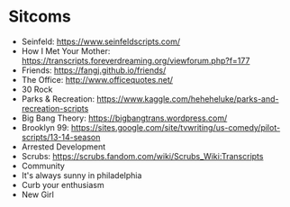 # Sitcoms

* Seinfeld: https://www.seinfeldscripts.com/
* How I Met Your Mother: https://transcripts.foreverdreaming.org/viewforum.php?f=177
* Friends: https://fangj.github.io/friends/
* The Office: http://www.officequotes.net/
* 30 Rock
* Parks & Recreation: https://www.kaggle.com/heheheluke/parks-and-recreation-scripts
* Big Bang Theory: https://bigbangtrans.wordpress.com/
* Brooklyn 99: https://sites.google.com/site/tvwriting/us-comedy/pilot-scripts/13-14-season
* Arrested Development
* Scrubs: https://scrubs.fandom.com/wiki/Scrubs_Wiki:Transcripts
* Community
* It's always sunny in philadelphia
* Curb your enthusiasm
* New Girl
